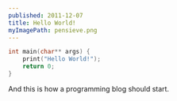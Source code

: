 ```yaml
---
published: 2011-12-07
title: Hello World!
myImagePath: pensieve.png
---
```


```c
int main(char** args) {
    print("Hello World!");
    return 0;
}
```

And this is how a programming blog should start.
